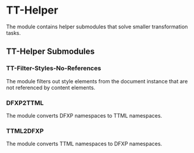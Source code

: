 # TT-Helper  
The module contains helper submodules that solve smaller transformation tasks. 

## TT-Helper Submodules

### TT-Filter-Styles-No-References
The module filters out style elements from the document instance that are not referenced by content elements.

### DFXP2TTML
The module converts DFXP namespaces to TTML namespaces.

### TTML2DFXP
The module converts TTML namespaces to DFXP namespaces.
 